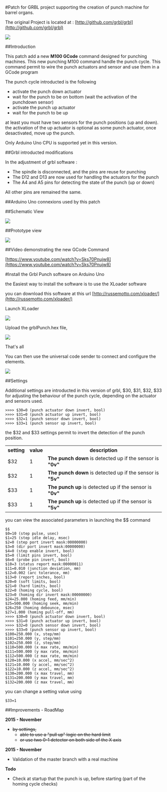 
#Patch for GRBL project supporting the creation of punch machine for barrel organs.

The original Project is located at : [http://github.com/grbl/grbl](http://github.com/grbl/grbl)

![](tutorial/perfo_35r.jpg)


##Introduction

This patch add a new <b>M100 GCode</b> command designed for punching machines. This new punching M100 command handle the punch cycle. This command permit to wire the punch actuators and sensor and use them in a GCode program

The punch cycle introducted is the following

- activate the punch down actuator
- wait for the punch to be on bottom (wait the activation of the punchdown sensor)
- activate the punch up actuator
- wait for the punch to be up

at least you must have two sensors for the punch positions (up and down). the activation of the up actuator is optional as some punch actuator, once desactivated, move up the punch.


Only Arduino Uno CPU is supported yet in this version.

##Grbl introducted modifications

In the adjustment of grbl software :

- The spindle is disconnected, and the pins are reuse for punching
- The D12 and D13 are now used for handling the actuators for the punch
- The A4 and A5 pins for detecting the state of the punch (up or down)

All other pins are remained the same.



##Arduino Uno connexions used by this patch


##Schematic View

![](wiring_schema.png)


##Prototype view

![](proto_view.png)

##Video demonstrating the new GCode Command

[https://www.youtube.com/watch?v=Sks70Pnujw8](https://www.youtube.com/watch?v=Sks70Pnujw8)


#Install the Grbl Punch software on Arduino Uno

the Easiest way to install the software is to use the XLoader software 

you can download this software at this url [http://russemotto.com/xloader/](http://russemotto.com/xloader/)

Launch XLoader

![](tutorial/XLoader.png)

Upload the grblPunch.hex file, 

![](tutorial/upload.png)


That's all

You can then use the universal code sender to connect and configure the elements.

![](tutorial/ucs1.png)


##Settings 

Additional settings are introducted in this version of grbl, $30, $31, $32, $33 for adjusting the behaviour of the punch cycle, depending on the actuator and sensors used.

	>>>> $30=0 (punch actuator down invert, bool)
	>>>> $31=0 (punch actuator up invert, bool)
	>>>> $32=1 (punch sensor down invert, bool)
	>>>> $33=1 (punch sensor up invert, bool)

the $32 and $33 settings permit to invert the detection of the punch position. 

<table>
<tr>
	<th>setting</th>
	<th>value</th>
	<th>description</th>
</tr>
<tr>
	<td>$32</td>
	<td>1</td>
	<td><b>The punch down</b> is detected up if the sensor is <b>"0v"</b></td>
</tr>
<tr>
	<td>$32</td>
	<td>1</td>
	<td><b>The punch down</b> is detected up if the sensor is <b>"5v"</b></td>
</tr>
<tr>
	<td>$33</td>
	<td>1</td>
	<td><b>The punch up</b> is detected up if the sensor is <b>"0v"</b></td>
</tr>
<tr>
	<td>$33</td>
	<td>1</td>
	<td><b>The punch up</b> is detected up if the sensor is <b>"5v"</b></td>
</tr>

</table>




you can view the associated parameters in launching the $$ command

	$$
	$0=10 (step pulse, usec)
	$1=25 (step idle delay, msec)
	$2=0 (step port invert mask:00000000)
	$3=0 (dir port invert mask:00000000)
	$4=0 (step enable invert, bool)
	$5=0 (limit pins invert, bool)
	$6=0 (probe pin invert, bool)
	$10=3 (status report mask:00000011)
	$11=0.010 (junction deviation, mm)
	$12=0.002 (arc tolerance, mm)
	$13=0 (report inches, bool)
	$20=0 (soft limits, bool)
	$21=0 (hard limits, bool)
	$22=0 (homing cycle, bool)
	$23=0 (homing dir invert mask:00000000)
	$24=25.000 (homing feed, mm/min)
	$25=500.000 (homing seek, mm/min)
	$26=250 (homing debounce, msec)
	$27=1.000 (homing pull-off, mm)
	>>>> $30=0 (punch actuator down invert, bool)
	>>>> $31=0 (punch actuator up invert, bool)
	>>>> $32=0 (punch sensor down invert, bool)
	>>>> $33=0 (punch sensor up invert, bool)
	$100=250.000 (x, step/mm)
	$101=250.000 (y, step/mm)
	$102=250.000 (z, step/mm)
	$110=500.000 (x max rate, mm/min)
	$111=500.000 (y max rate, mm/min)
	$112=500.000 (z max rate, mm/min)
	$120=10.000 (x accel, mm/sec^2)
	$121=10.000 (y accel, mm/sec^2)
	$122=10.000 (z accel, mm/sec^2)
	$130=200.000 (x max travel, mm)
	$131=200.000 (y max travel, mm)
	$132=200.000 (z max travel, mm)


you can change a setting value using

	$33=1




##Improvements - RoadMap



<b>2015 - November</b>

- <strike>by settings, 
    - able to use a "pull up" logic on the hard limit
    - or use two 0-1 detector on both side of the X axis</strike>

<b>2015 - November</b>

- Validation of the master branch with a real machine

<b>Todo</b>

- Check at startup that the punch is up, before starting (part of the homing cycle checks)
